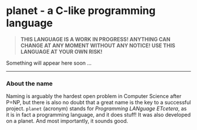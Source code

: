 # planet - a C-like programming language

> **THIS LANGUAGE IS A WORK IN PROGRESS! ANYTHING CAN CHANGE AT ANY MOMENT WITHOUT ANY NOTICE! USE THIS LANGUAGE AT YOUR OWN RISK!**

Something will appear here soon ...

****

### About the name

Naming is arguably the hardest open problem in Computer Science after P=NP, but there is also no doubt that a great name is the key to a successful project. `planet` (acronym) stands for *Programming LANguage ETcetera*, as it is in fact a programming language, and it does stuff! It was also developed on a planet. And most importantly, it sounds good.
